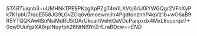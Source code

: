 $START$uiqnb3+uUMHNkTPE9PKzgXpPZgT4m1LXVbj6/iJ0iYWGQgr2VFnXyPk7K1pbU7/qqE558JG9LGvZOq6v6moewmjhr4PgdtonznhP4qVz1b+wO6aB9R5YTQQKAwIlSnNsiMdRU5tDArUkcarIlVehtOaVDcPanpxdx4MxL8vcorqd7+0qw9UufgzXA8rpINuyfph26NtNI9YrZrfLraBDcw==$END$